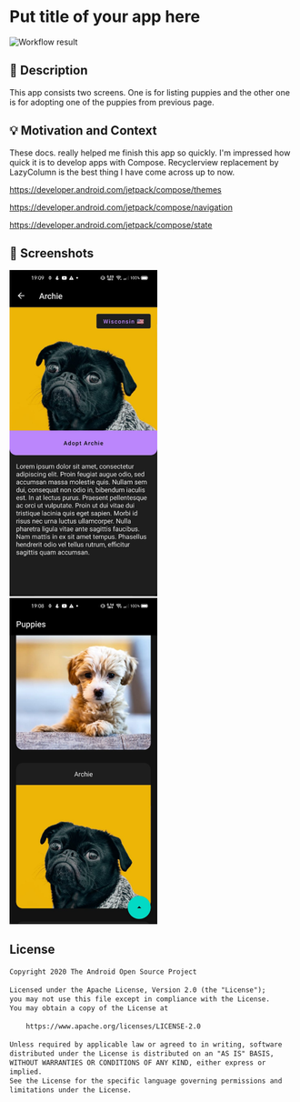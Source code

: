 # Put title of your app here

<!--- Replace <OWNER> with your Github Username and <REPOSITORY> with the name of your repository. -->
<!--- You can find both of these in the url bar when you open your repository in github. -->
![Workflow result](https://github.com/<OWNER>/<REPOSITORY>/workflows/Check/badge.svg)


## :scroll: Description
<!--- Describe your app in one or two sentences -->
This app consists two screens. One is for listing puppies and the other one is for adopting one of the puppies from previous page.



## :bulb: Motivation and Context
<!--- Optionally point readers to interesting parts of your submission. -->
<!--- What are you especially proud of? -->
These docs. really helped me finish this app so quickly. I'm impressed how quick it is to develop apps with Compose. Recyclerview replacement by LazyColumn is the best thing I have come across up to now.

  https://developer.android.com/jetpack/compose/themes
  
  https://developer.android.com/jetpack/compose/navigation
  
  https://developer.android.com/jetpack/compose/state
 

## :camera_flash: Screenshots
<!-- You can add more screenshots here if you like -->
<img src="/results/screenshot_1.png" width="260">&emsp;<img src="/results/screenshot_2.png" width="260">

## License
```
Copyright 2020 The Android Open Source Project

Licensed under the Apache License, Version 2.0 (the "License");
you may not use this file except in compliance with the License.
You may obtain a copy of the License at

    https://www.apache.org/licenses/LICENSE-2.0

Unless required by applicable law or agreed to in writing, software
distributed under the License is distributed on an "AS IS" BASIS,
WITHOUT WARRANTIES OR CONDITIONS OF ANY KIND, either express or implied.
See the License for the specific language governing permissions and
limitations under the License.
```

